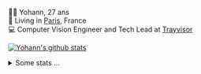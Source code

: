 <p>
  👨🏻 <bold>Yohann</bold>, 27 ans<br/>
  💼 Living in <a href="https://www.google.com/maps?q=paris">Paris</a>, France<br/>
  💻 Computer Vision Engineer and Tech Lead at <a href="https://trayvisor.com/">Trayvisor</a><br/>
</p>

<a href="https://github.com/anuraghazra/github-readme-stats"><img align="center" src="https://github-readme-stats-go94hl40s-yohann84l.vercel.app//api?username=yohann84L&show_icons=true&include_all_commits=true" alt="Yohann's github stats" /> </a>


<details>
  <summary>Some stats ...</summary><br/>
  

<!--START_SECTION:waka-->
![Code Time](http://img.shields.io/badge/Code%20Time-573%20hrs%2019%20mins-blue)

![Profile Views](http://img.shields.io/badge/Profile%20Views-0-blue)

**🐱 My GitHub Data** 

> 📦 440.5 kB Used in GitHub's Storage 
 > 
> 🏆 296 Contributions in the Year 2023
 > 
> 🚫 Not Opted to Hire
 > 
> 📜 24 Public Repositories 
 > 
> 🔑 21 Private Repositories 
 > 
**I'm an Early 🐤** 

```text
🌞 Morning                9153 commits        ████████░░░░░░░░░░░░░░░░░   31.58 % 
🌆 Daytime                16307 commits       ██████████████░░░░░░░░░░░   56.26 % 
🌃 Evening                3374 commits        ███░░░░░░░░░░░░░░░░░░░░░░   11.64 % 
🌙 Night                  151 commits         ░░░░░░░░░░░░░░░░░░░░░░░░░   00.52 % 
```
📅 **I'm Most Productive on Wednesday** 

```text
Monday                   5178 commits        ████░░░░░░░░░░░░░░░░░░░░░   17.86 % 
Tuesday                  5276 commits        █████░░░░░░░░░░░░░░░░░░░░   18.20 % 
Wednesday                6615 commits        ██████░░░░░░░░░░░░░░░░░░░   22.82 % 
Thursday                 6487 commits        ██████░░░░░░░░░░░░░░░░░░░   22.38 % 
Friday                   5071 commits        ████░░░░░░░░░░░░░░░░░░░░░   17.50 % 
Saturday                 139 commits         ░░░░░░░░░░░░░░░░░░░░░░░░░   00.48 % 
Sunday                   219 commits         ░░░░░░░░░░░░░░░░░░░░░░░░░   00.76 % 
```


📊 **This Week I Spent My Time On** 

```text
🕑︎ Time Zone: Europe/Paris

💬 Programming Languages: 
Python                   2 hrs 27 mins       ████████████░░░░░░░░░░░░░   46.21 % 
Jupyter                  1 hr 17 mins        ██████░░░░░░░░░░░░░░░░░░░   24.16 % 
JavaScript               52 mins             ████░░░░░░░░░░░░░░░░░░░░░   16.59 % 
Docker                   20 mins             ██░░░░░░░░░░░░░░░░░░░░░░░   06.41 % 
requirements.txt         10 mins             █░░░░░░░░░░░░░░░░░░░░░░░░   03.16 % 

🔥 Editors: 
PyCharm                  3 hrs 59 mins       ███████████████████░░░░░░   74.95 % 
WebStorm                 53 mins             ████░░░░░░░░░░░░░░░░░░░░░   16.65 % 
VS Code                  26 mins             ██░░░░░░░░░░░░░░░░░░░░░░░   08.40 % 

💻 Operating System: 
Mac                      5 hrs 19 mins       █████████████████████████   100.00 % 
```

**I Mostly Code in Python** 

```text
Python                   20 repos            █████████████░░░░░░░░░░░░   51.28 % 
Jupyter Notebook         3 repos             ██░░░░░░░░░░░░░░░░░░░░░░░   07.69 % 
HTML                     2 repos             █░░░░░░░░░░░░░░░░░░░░░░░░   05.13 % 
JavaScript               2 repos             █░░░░░░░░░░░░░░░░░░░░░░░░   05.13 % 
Shell                    1 repo              █░░░░░░░░░░░░░░░░░░░░░░░░   02.56 % 
```




 Last Updated on 17/05/2023 00:27:52 UTC
<!--END_SECTION:waka-->
